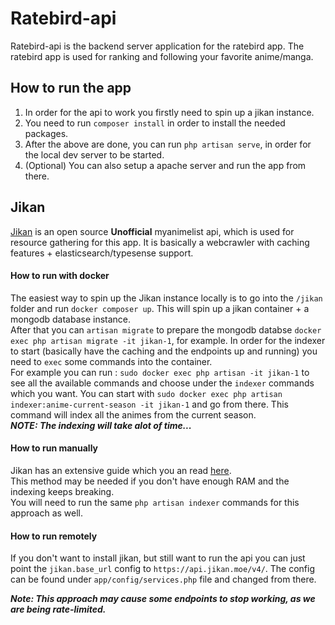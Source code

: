 
# Ratebird-api

Ratebird-api is the backend server application for the ratebird app.   The ratebird app is used for ranking and following your favorite anime/manga.

## How to run the app
1. In order for the api to work you firstly need to spin up a jikan instance.
2. You need to run `composer install` in order to install the needed packages.
3. After the above are done, you can run `php artisan serve`, in order for the local dev server to be started.
4. (Optional) You can also setup a apache server and run the app from there.

## Jikan
[Jikan](https://github.com/jikan-me/jikan-rest) is an open source **Unofficial** myanimelist api, which is used for resource gathering for this app. It is basically a webcrawler with caching features + elasticsearch/typesense support.

#### How to run with docker
The easiest way to spin up the Jikan instance locally is to go into the `/jikan` folder and run `docker composer up`.
This will spin up a jikan container + a mongodb database instance. \
After that you can `artisan migrate` to prepare the mongodb databse `docker exec php artisan migrate -it jikan-1`, for example.
In order for the indexer to start (basically have the caching and the endpoints up and running) you need to `exec` some commands into the container. \
For example you can run : `sudo docker exec php artisan -it jikan-1` to see all the available commands and choose under the `indexer` commands which you want. You can start with `sudo docker exec php artisan indexer:anime-current-season -it jikan-1` and go from there. This command will index all the animes from the current season.\
***NOTE: The indexing will take alot of time...***

#### How to run manually
Jikan has an extensive guide which you an read [here](https://github.com/jikan-me/jikan-rest/wiki/Installation).\
This method may be needed if you don't have enough RAM and the indexing keeps breaking.\
You will need to run the same `php artisan indexer` commands for this approach as well.

#### How to run remotely
If you don't want to install jikan, but still want to run the api you can just point the `jikan.base_url` config to `https://api.jikan.moe/v4/`. The config can be found under `app/config/services.php` file and changed from there.

***Note: This approach may cause some endpoints to stop working, as we are being rate-limited.*** 
